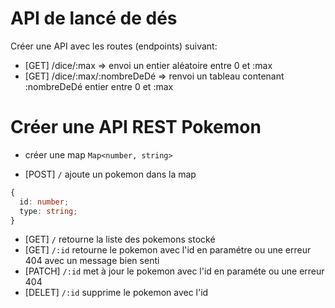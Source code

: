 # API de lancé de dés

Créer une API avec les routes (endpoints) suivant:

- [GET] /dice/:max => envoi un entier aléatoire entre 0 et :max
- [GET] /dice/:max/:nombreDeDé => renvoi un tableau contenant :nombreDeDé entier entre 0 et :max

# Créer une API REST Pokemon

- créer une map `Map<number, string>` 

- [POST] `/` ajoute un pokemon dans la map
```ts
{
  id: number;
  type: string;
}
```
- [GET] `/` retourne la liste des pokemons stocké
- [GET] `/:id` retourne le pokemon avec l'id en paramétre ou une erreur 404 avec un message bien senti
- [PATCH] `/:id` met à jour le pokemon avec l'id en paraméte ou une erreur 404
- [DELET] `/:id` supprime le pokemon avec l'id


